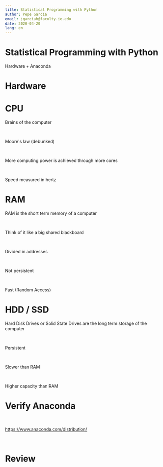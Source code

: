 ```yaml
---
title: Statistical Programming with Python
author: Pepe García
email: jgarciah@faculty.ie.edu
date: 2020-04-20
lang: en
---
```


Statistical Programming with Python
===================================

Hardware + Anaconda


Hardware
========

CPU
===

Brains of the computer

 

Moore\'s law (debunked)

 

More computing power is achieved through more cores

 

Speed measured in hertz


RAM
===

RAM is the short term memory of a computer

 

Think of it like a big shared blackboard

 

Divided in addresses

 

Not persistent

 

Fast (Random Access)


HDD / SSD
=========

Hard Disk Drives or Solid State Drives are the long term storage of the
computer

 

Persistent

 

Slower than RAM

 

Higher capacity than RAM


Verify Anaconda
===============

 

https://www.anaconda.com/distribution/

 

Review
======
